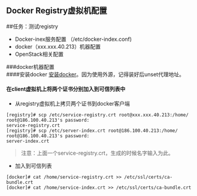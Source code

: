 Docker Registry虚拟机配置
--------

##任务：测试registry    
* Docker-inex服务配置 （/etc/docker-index.conf)
* docker（xxx.xxx.40.213）机器配置
* OpenStack相关配置    


###docker机器配置  
####安装docker
[安装docker](http://wiki.centos.org/zh/Cloud/Docker)。因为使用外源，记得装好后unset代理地址。      

#### 在client虚拟机上将两个证书分别加入到可信列表中
* 从registry虚拟机上拷贝两个证书到docker客户端
```
[registry]# scp /etc/service-registry.crt root@xxx.xxx.40.213:/home/
root@186.100.40.213's password: 
service-registry.crt
[registry]# scp /etc/server-index.crt root@186.100.40.213:/home/
root@186.100.40.213's password: 
server-index.crt  
```
>注意：上面一个service-registry.crt，生成的时候名字输入为此。      

* 加入到可信列表   
```
[docker]# cat /home/service-registry.crt >> /etc/ssl/certs/ca-bundle.crt      
[docker]# cat /home/service-index.crt >> /etc/ssl/certs/ca-bundle.crt
```
